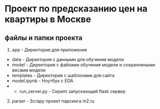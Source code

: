# Проект по предсказанию цен на квартиры в Москве

## файлы и папки проекта
1. app - Директория для приложения
  - data - Директория с данными для обучения модели
  - model - Директория с файлами обучения модели и сохраннеными весами модели
  - templates - Директория с шаблонами для сайта
  - model.ipynb - Ноутбук с EDA
  - - run_server.py - Скрипт запускающий flask сервер
2. parser - Scrapy проект парсинга m2.ru


